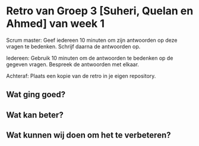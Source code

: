 # Retro van Groep 3 [Suheri, Quelan en Ahmed] van week 1

Scrum master: Geef iedereen 10 minuten om zijn antwoorden op deze vragen te bedenken. Schrijf daarna de antwoorden op.

Iedereen: Gebruik 10 minuten om de antwoorden te bedenken op de gegeven vragen. Bespreek de antwoorden met elkaar.

Achteraf: Plaats een kopie van de retro in je eigen repository.

## Wat ging goed?



## Wat kan beter?

  

## Wat kunnen wij doen om het te verbeteren?

    